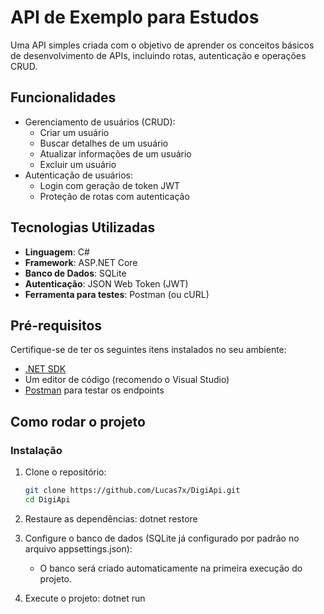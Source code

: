 # API de Exemplo para Estudos

Uma API simples criada com o objetivo de aprender os conceitos básicos de desenvolvimento de APIs, incluindo rotas, autenticação e operações CRUD.

## Funcionalidades

- Gerenciamento de usuários (CRUD):
  - Criar um usuário
  - Buscar detalhes de um usuário
  - Atualizar informações de um usuário
  - Excluir um usuário
- Autenticação de usuários:
  - Login com geração de token JWT
  - Proteção de rotas com autenticação

## Tecnologias Utilizadas

- **Linguagem**: C# 
- **Framework**: ASP.NET Core
- **Banco de Dados**: SQLite
- **Autenticação**: JSON Web Token (JWT)
- **Ferramenta para testes**: Postman (ou cURL)

## Pré-requisitos

Certifique-se de ter os seguintes itens instalados no seu ambiente:

- [.NET SDK](https://dotnet.microsoft.com/download)
- Um editor de código (recomendo o Visual Studio)
- [Postman](https://www.postman.com/) para testar os endpoints

## Como rodar o projeto

### Instalação

1. Clone o repositório:
   ```bash
   git clone https://github.com/Lucas7x/DigiApi.git
   cd DigiApi

2. Restaure as dependências:
   dotnet restore

3. Configure o banco de dados (SQLite já configurado por padrão no arquivo appsettings.json):
   - O banco será criado automaticamente na primeira execução do projeto.
     
4. Execute o projeto:
   dotnet run

